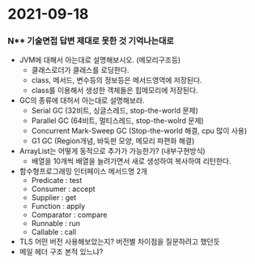 # 2021-09-18

### N** 기술면접 답변 제대로 못한 것 기억나는대로

- JVM에 대해서 아는대로 설명해보시오. (메모리구조등)
    - 클래스로더가 클래스를 로딩한다.
    - class, 메서드, 변수등의 정보등은 메서드영역에 저장된다.
    - class를 이용해서 생성한 객체들은 힙메모리에 저장된다.
- GC의 종류에 대허서 아는대로 설명해보라.
    - Serial GC (32비트, 싱글스레드, stop-the-world 문제)
    - Parallel GC (64비트, 멀티스레드, stop-the-wolrd 문제)
    - Concurrent Mark-Sweep GC (Stop-the-world 해결, cpu 많이 사용)
    - G1 GC (Region개념, 바둑판 모양, 메모리 파편화 해결)
- ArrayList는 어떻게 동적으로 추가가 가능한가? (내부구현방식)
  - 배열을 10개씩 배열을 늘려가면서 새로 생성하여 복사하여 리턴한다.
- 함수형프로그래밍 인터페이스 메서드명 2개
    - Predicate : test
    - Consumer : accept
    - Supplier : get
    - Function : apply
    - Comparator : compare
    - Runnable : run
    - Callable : call
- TLS 어떤 버전 사용해보았는지? 버전별 차이점을 질문하려고 했던듯
- 메일 헤더 구조 본적 있느냐?